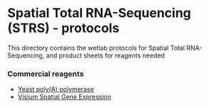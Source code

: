 # Spatial Total RNA-Sequencing (STRS) - **protocols**

This  directory contains the wetlab protocols for Spatial Total RNA-Sequencing, and product sheets for reagents needed

### Commercial reagents
- [Yeast poly(A) polymerase](https://www.thermofisher.com/order/catalog/product/74225Z25KU)
- [Visium Spatial Gene Expression](https://www.10xgenomics.com/products/spatial-gene-expression)

